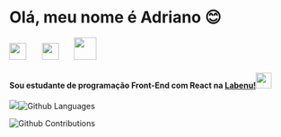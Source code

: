 # Olá, meu nome é Adriano :blush:

<a href="https://www.linkedin.com/in/adriano-p-de-araujo-0776ab19b/"><img src="https://64.media.tumblr.com/482803d41ac72337df99a6292b297f80/a4155e539c03dfb6-8b/s75x75_c1/1919ccf70f6db5955fc0d14f121b0a31be32753f.png" width="30"></a>
 &nbsp; &nbsp; &nbsp;
<a href="https://codepen.io/araujo6_6"><img src="https://www.flaticon.com/svg/static/icons/svg/2111/2111351.svg" width="30"></a> &nbsp; &nbsp; &nbsp;
<a href="https://repl.it/@Araujocoding"><img src="https://upload.wikimedia.org/wikipedia/commons/thumb/b/b2/Repl.it_logo.svg/1200px-Repl.it_logo.svg.png" width="40"></a>

#### Sou estudante de programação Front-End com React na [Labenu!](https://www.labenu.com.br/)<img src="https://uploads-ssl.webflow.com/5e790d30d198385b09366d8f/5efbb5055f2478ba2bc322d0_icone_gif.gif" width="28"> 
   
    
[![](https://github-readme-stats.vercel.app/api?username=Pereira-Araujo&show_icons=true&theme=tokyonight)](https://github-readme-stats.vercel.app/api?username=Pereira-Araujo&show_icons=true&theme=tokyonight)![Github Languages](https://github-readme-stats.vercel.app/api/top-langs/?username=Pereira-Araujo&layout=count_private=true&theme=tokyonight)

![Github Contributions](https://github-readme-streak-stats.herokuapp.com/?user=Pereira-Araujo&hide_border=true&theme=tokyonight)









